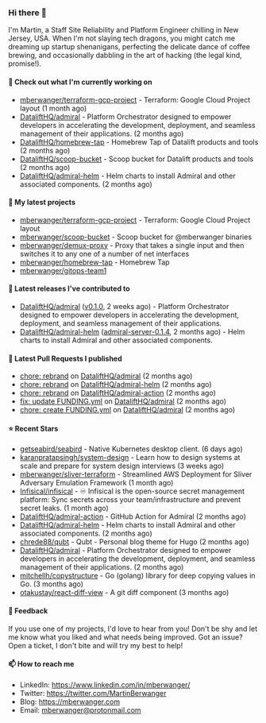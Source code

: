 ### Hi there 👋

I'm Martin, a Staff Site Reliability and Platform Engineer chilling in New Jersey, USA. When I'm not slaying tech dragons, you might catch me dreaming up startup shenanigans, perfecting the delicate dance of coffee brewing, and occasionally dabbling in the art of hacking (the legal kind, promise!). 

#### 👷 Check out what I'm currently working on

- [mberwanger/terraform-gcp-project](https://github.com/mberwanger/terraform-gcp-project) - Terraform: Google Cloud Project layout (1 month ago)
- [DataliftHQ/admiral](https://github.com/DataliftHQ/admiral) - Platform Orchestrator designed to empower developers in accelerating the development, deployment, and seamless management of their applications. (2 months ago)
- [DataliftHQ/homebrew-tap](https://github.com/DataliftHQ/homebrew-tap) - Homebrew Tap of Datalift products and tools (2 months ago)
- [DataliftHQ/scoop-bucket](https://github.com/DataliftHQ/scoop-bucket) - Scoop bucket for Datalift products and tools (2 months ago)
- [DataliftHQ/admiral-helm](https://github.com/DataliftHQ/admiral-helm) - Helm charts to install Admiral and other associated components. (2 months ago)

#### 🌱 My latest projects

- [mberwanger/terraform-gcp-project](https://github.com/mberwanger/terraform-gcp-project) - Terraform: Google Cloud Project layout
- [mberwanger/scoop-bucket](https://github.com/mberwanger/scoop-bucket) - Scoop bucket for @mberwanger binaries
- [mberwanger/demux-proxy](https://github.com/mberwanger/demux-proxy) - Proxy that takes a single input and then switches it to any one of a number of net interfaces
- [mberwanger/homebrew-tap](https://github.com/mberwanger/homebrew-tap) - Homebrew Tap
- [mberwanger/gitops-team1](https://github.com/mberwanger/gitops-team1)

#### 🔭 Latest releases I've contributed to

- [DataliftHQ/admiral](https://github.com/DataliftHQ/admiral) ([v0.1.0](https://github.com/DataliftHQ/admiral/releases/tag/v0.1.0), 2 weeks ago) - Platform Orchestrator designed to empower developers in accelerating the development, deployment, and seamless management of their applications.
- [DataliftHQ/admiral-helm](https://github.com/DataliftHQ/admiral-helm) ([admiral-server-0.1.4](https://github.com/DataliftHQ/admiral-helm/releases/tag/admiral-server-0.1.4), 2 months ago) - Helm charts to install Admiral and other associated components.

#### 🔨 Latest Pull Requests I published

- [chore: rebrand](https://github.com/DataliftHQ/admiral/pull/22) on [DataliftHQ/admiral](https://github.com/DataliftHQ/admiral) (2 months ago)
- [chore: rebrand](https://github.com/DataliftHQ/admiral-helm/pull/18) on [DataliftHQ/admiral-helm](https://github.com/DataliftHQ/admiral-helm) (2 months ago)
- [chore: rebrand](https://github.com/DataliftHQ/admiral-action/pull/5) on [DataliftHQ/admiral-action](https://github.com/DataliftHQ/admiral-action) (2 months ago)
- [fix: update FUNDING.yml](https://github.com/DataliftHQ/admiral/pull/21) on [DataliftHQ/admiral](https://github.com/DataliftHQ/admiral) (2 months ago)
- [chore: create FUNDING.yml](https://github.com/DataliftHQ/admiral/pull/20) on [DataliftHQ/admiral](https://github.com/DataliftHQ/admiral) (2 months ago)

#### ⭐ Recent Stars

- [getseabird/seabird](https://github.com/getseabird/seabird) - Native Kubernetes desktop client. (6 days ago)
- [karanpratapsingh/system-design](https://github.com/karanpratapsingh/system-design) - Learn how to design systems at scale and prepare for system design interviews (3 weeks ago)
- [mberwanger/sliver-terraform](https://github.com/mberwanger/sliver-terraform) - Streamlined AWS Deployment for Sliver Adversary Emulation Framework (1 month ago)
- [Infisical/infisical](https://github.com/Infisical/infisical) - ♾ Infisical is the open-source secret management platform: Sync secrets across your team/infrastructure and prevent secret leaks. (1 month ago)
- [DataliftHQ/admiral-action](https://github.com/DataliftHQ/admiral-action) - GitHub Action for Admiral (2 months ago)
- [DataliftHQ/admiral-helm](https://github.com/DataliftHQ/admiral-helm) - Helm charts to install Admiral and other associated components. (2 months ago)
- [chrede88/qubt](https://github.com/chrede88/qubt) - Qubt - Personal blog theme for Hugo (2 months ago)
- [DataliftHQ/admiral](https://github.com/DataliftHQ/admiral) - Platform Orchestrator designed to empower developers in accelerating the development, deployment, and seamless management of their applications. (2 months ago)
- [mitchellh/copystructure](https://github.com/mitchellh/copystructure) - Go (golang) library for deep copying values in Go. (3 months ago)
- [otakustay/react-diff-view](https://github.com/otakustay/react-diff-view) - A git diff component (3 months ago)

#### 💬 Feedback

If you use one of my projects, I'd love to hear from you! Don't be shy and let me know what you liked and what needs being improved. Got an issue? Open a ticket, I don't bite and will try my best to help!

#### 📫 How to reach me

- LinkedIn: https://www.linkedin.com/in/mberwanger/
- Twitter: https://twitter.com/MartinBerwanger
- Blog: https://mberwanger.com
- Email: mberwanger@protonmail.com
